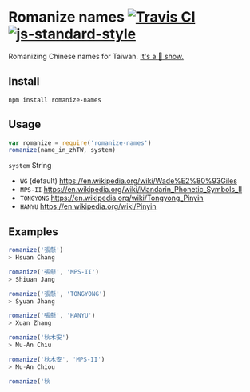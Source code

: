 # Romanize names [![Travis CI](https://travis-ci.org/muan/romanize-names.svg?branch=master)](https://travis-ci.org/muan/romanize-names) [![js-standard-style](https://img.shields.io/badge/code%20style-standard-brightgreen.svg?style=flat)](https://github.com/feross/standard)

Romanizing Chinese names for Taiwan. [It's a :poop: show.](https://en.wikipedia.org/wiki/Chinese_language_romanization_in_Taiwan)

## Install

```
npm install romanize-names
```

## Usage

```javascript
var romanize = require('romanize-names')
romanize(name_in_zhTW, system)
```

`system` String
  - `WG` (default) https://en.wikipedia.org/wiki/Wade%E2%80%93Giles
  - `MPS-II` https://en.wikipedia.org/wiki/Mandarin_Phonetic_Symbols_II
  - `TONGYONG` https://en.wikipedia.org/wiki/Tongyong_Pinyin
  - `HANYU` https://en.wikipedia.org/wiki/Pinyin

## Examples

```javascript
romanize('張懸')
> Hsuan Chang

romanize('張懸', 'MPS-II')
> Shiuan Jang

romanize('張懸', 'TONGYONG')
> Syuan Jhang

romanize('張懸', 'HANYU')
> Xuan Zhang
```

```javascript
romanize('秋木安')
> Mu-An Chiu

romanize('秋木安', 'MPS-II')
> Mu-An Chiou

romanize('秋